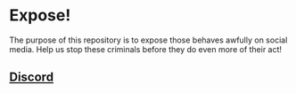 # Expose!
The purpose of this repository is to expose those behaves awfully on social media.
Help us stop these criminals before they do even more of their act!
## [Discord](https://discord.gg/VErveCCJ67)
